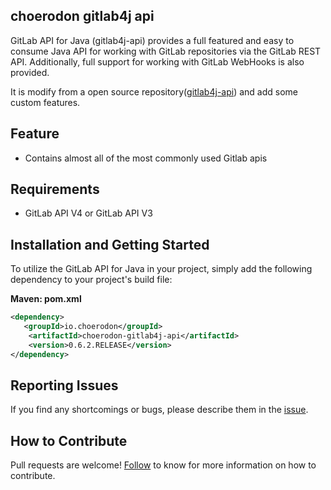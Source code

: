 ## choerodon gitlab4j api

GitLab API for Java (gitlab4j-api) provides a full featured and easy to consume Java API for working with GitLab repositories via the GitLab REST API.  Additionally, full support for working with GitLab WebHooks is also provided.

It is modify from a open source repository([gitlab4j-api](https://github.com/gmessner/gitlab4j-api.git)) and add some custom features.


## Feature
- Contains almost all of the most commonly used Gitlab apis


## Requirements
- GitLab API V4 or GitLab API V3

## Installation and Getting Started

To utilize the GitLab API for Java in your project, simply add the following dependency to your project's build file:


**Maven: pom.xml**
```xml
<dependency>
   <groupId>io.choerodon</groupId>
   	<artifactId>choerodon-gitlab4j-api</artifactId>
   	<version>0.6.2.RELEASE</version>
</dependency>
```

## Reporting Issues
If you find any shortcomings or bugs, please describe them in the [issue](https://github.com/choerodon/choerodon/issues/new?template=issue_template.md).

## How to Contribute
Pull requests are welcome! [Follow](https://github.com/choerodon/choerodon/blob/master/CONTRIBUTING.md) to know for more information on how to contribute.


